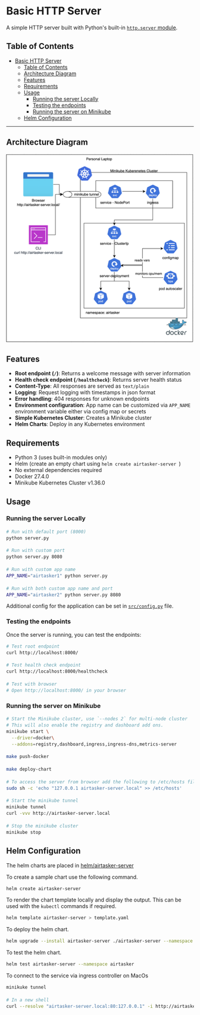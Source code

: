 # Basic HTTP Server

A simple HTTP server built with Python's built-in [`http.server` module](https://docs.python.org/3/library/http.server.html).

## Table of Contents

- [Basic HTTP Server](#basic-http-server)
  - [Table of Contents](#table-of-contents)
  - [Architecture Diagram](#architecture-diagram)
  - [Features](#features)
  - [Requirements](#requirements)
  - [Usage](#usage)
    - [Running the server Locally](#running-the-server-locally)
    - [Testing the endpoints](#testing-the-endpoints)
    - [Running the server on Minikube](#running-the-server-on-minikube)
  - [Helm Configuration](#helm-configuration)

---

## Architecture Diagram 
![](/docs/airtasker-architecture.png)

## Features

- **Root endpoint (`/`)**: Returns a welcome message with server information
- **Health check endpoint (`/healthcheck`)**: Returns server health status
- **Content-Type**: All responses are served as `text/plain`
- **Logging**: Request logging with timestamps in json format
- **Error handling**: 404 responses for unknown endpoints
- **Environment configuration**: App name can be customized via `APP_NAME` environment variable either via config map or secrets
- **Simple Kubernetes Cluster**: Creates a Minikube cluster
- **Helm Charts**: Deploy in any Kubernetes environment

## Requirements

- Python 3 (uses built-in modules only)
- Helm (create an empty chart using `helm create airtasker-server `)
- No external dependencies required
- Docker 27.4.0
- Minikube Kubernetes Cluster v1.36.0

## Usage

### Running the server Locally

```bash
# Run with default port (8000)
python server.py

# Run with custom port
python server.py 8080

# Run with custom app name
APP_NAME="airtasker1" python server.py

# Run with both custom app name and port
APP_NAME="airtasker2" python server.py 8080
```

Additional config for the application can be set in [`src/config.py`](src/config.py) file. 

### Testing the endpoints

Once the server is running, you can test the endpoints:

```bash
# Test root endpoint
curl http://localhost:8000/

# Test health check endpoint
curl http://localhost:8000/healthcheck

# Test with browser
# Open http://localhost:8000/ in your browser
```

### Running the server on Minikube

```bash
# Start the Minikube cluster, use `--nodes 2` for multi-node cluster
# This will also enable the registry and dashboard add ons.
minikube start \
  --driver=docker\
  --addons=registry,dashboard,ingress,ingress-dns,metrics-server 

make push-docker

make deploy-chart

# To access the server from browser add the following to /etc/hosts file on your machine (need root permissions)
sudo sh -c 'echo "127.0.0.1 airtasker-server.local" >> /etc/hosts'

# Start the minikube tunnel
minikube tunnel
curl -vvv http://airtasker-server.local

# Stop the minikube cluster 
minikube stop
```

## Helm Configuration

The helm charts are placed in [helm/airtasker-server](/helm/airtasker-server/)

To create a sample chart use the following command.
```bash
helm create airtasker-server
```

To render the chart template locally and display the output. This can be used with the `kubectl` commands if required. 
```bash
helm template airtasker-server > template.yaml
```

To deploy the helm chart.
```bash
helm upgrade --install airtasker-server ./airtasker-server --namespace airtasker --create-namespace --set image.tag=0.0.0
```

To test the helm chart.
```bash
helm test airtasker-server --namespace airtasker
```

To connect to the service via ingress controller on MacOs
```bash
minikuke tunnel

# In a new shell
curl --resolve "airtasker-server.local:80:127.0.0.1" -i http://airtasker-server.local -vvv
```